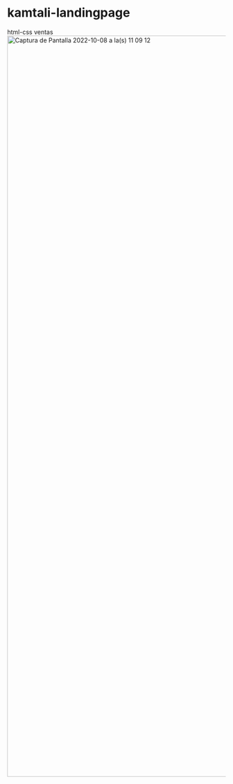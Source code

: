 # kamtali-landingpage
html-css ventas
<img width="1709" alt="Captura de Pantalla 2022-10-08 a la(s) 11 09 12" src="https://user-images.githubusercontent.com/77559097/194716932-f862c28d-2c8a-4c5f-a616-ec10295d5e45.png">
